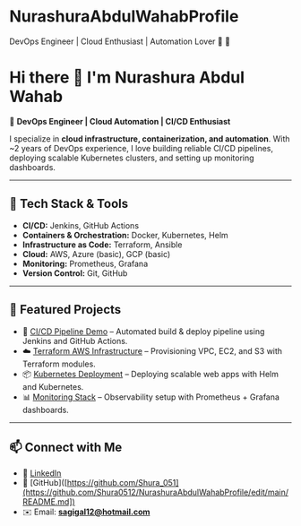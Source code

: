 # NurashuraAbdulWahabProfile
DevOps Engineer | Cloud Enthusiast | Automation Lover 👋 🚀

# Hi there 👋 I'm Nurashura Abdul Wahab  

🚀 **DevOps Engineer | Cloud Automation | CI/CD Enthusiast**  

I specialize in **cloud infrastructure, containerization, and automation**. With ~2 years of DevOps experience, I love building reliable CI/CD pipelines, deploying scalable Kubernetes clusters, and setting up monitoring dashboards.  

---

## 🔧 Tech Stack & Tools
- **CI/CD:** Jenkins, GitHub Actions  
- **Containers & Orchestration:** Docker, Kubernetes, Helm  
- **Infrastructure as Code:** Terraform, Ansible  
- **Cloud:** AWS, Azure (basic), GCP (basic)  
- **Monitoring:** Prometheus, Grafana  
- **Version Control:** Git, GitHub  

---

## 📌 Featured Projects  

- 🚀 [CI/CD Pipeline Demo](https://github.com/your-username/ci-cd-pipeline-demo) – Automated build & deploy pipeline using Jenkins and GitHub Actions.  
- ☁️ [Terraform AWS Infrastructure](https://github.com/your-username/terraform-aws-infra) – Provisioning VPC, EC2, and S3 with Terraform modules.  
- 📦 [Kubernetes Deployment](https://github.com/your-username/k8s-deployment-demo) – Deploying scalable web apps with Helm and Kubernetes.  
- 📊 [Monitoring Stack](https://github.com/your-username/prometheus-grafana-monitoring) – Observability setup with Prometheus + Grafana dashboards.  

---

## 📫 Connect with Me
- 💼 [LinkedIn](https://www.linkedin.com/in/nurashura-abdul-wahab-22ba2433)  
- 🐙 [GitHub]([https://github.com/Shura_051](https://github.com/Shura0512/NurashuraAbdulWahabProfile/edit/main/README.md])
- ✉️ Email: **sagigal12@hotmail.com**  
